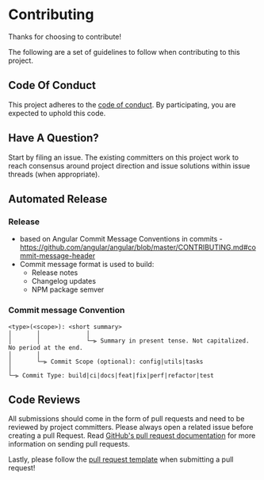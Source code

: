 # Contributing

Thanks for choosing to contribute!

The following are a set of guidelines to follow when contributing to this project.

## Code Of Conduct

This project adheres to the <COMPANY> [code of conduct](CODE_OF_CONDUCT.md). By participating,
you are expected to uphold this code.

## Have A Question?

Start by filing an issue. The existing committers on this project work to reach
consensus around project direction and issue solutions within issue threads
(when appropriate).

## Automated Release

### Release
- based on Angular Commit Message Conventions in commits -
  https://github.com/angular/angular/blob/master/CONTRIBUTING.md#commit-message-header
- Commit message format is used to build:
  * Release notes
  * Changelog updates
  * NPM package semver

### Commit message Convention

```
<type>(<scope>): <short summary>
│       │             │
│       │             └─⫸ Summary in present tense. Not capitalized. No period at the end.
│       │
│       └─⫸ Commit Scope (optional): config|utils|tasks
│
└─⫸ Commit Type: build|ci|docs|feat|fix|perf|refactor|test
```

## Code Reviews

All submissions should come in the form of pull requests and need to be reviewed
by project committers. Please always open a related issue before creating a pull Request.
Read [GitHub's pull request documentation](https://help.github.com/articles/about-pull-requests/)
for more information on sending pull requests.

Lastly, please follow the [pull request template](.github/PULL_REQUEST_TEMPLATE.md) when
submitting a pull request!
